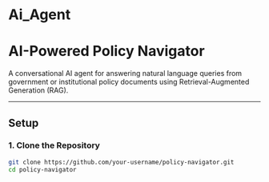 # Ai_Agent
# AI-Powered Policy Navigator

A conversational AI agent for answering natural language queries from government or institutional policy documents using Retrieval-Augmented Generation (RAG).

---

## Setup

### 1. Clone the Repository

```bash
git clone https://github.com/your-username/policy-navigator.git
cd policy-navigator
